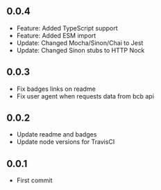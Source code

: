 ## 0.0.4
+ Feature: Added TypeScript support
+ Feature: Added ESM import
+ Update: Changed Mocha/Sinon/Chai to Jest
+ Update: Changed Sinon stubs to HTTP Nock

## 0.0.3
+ Fix badges links on readme
+ Fix user agent when requests data from bcb api

## 0.0.2
+ Update readme and badges
+ Update node versions for TravisCI

## 0.0.1
+ First commit
